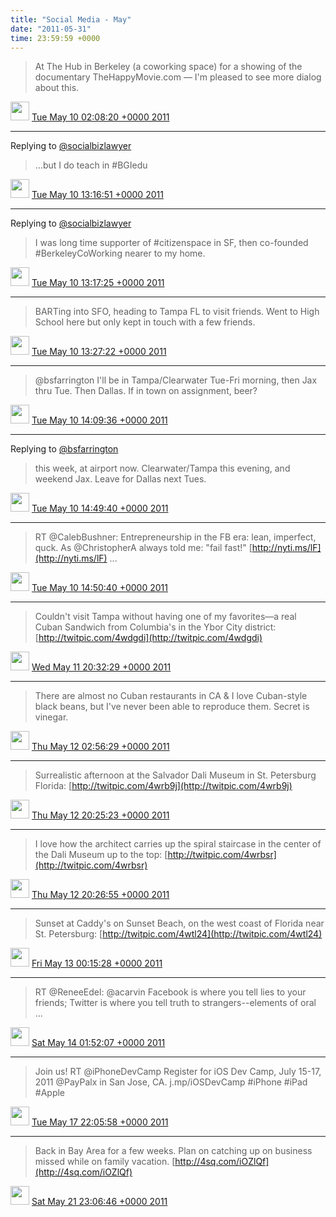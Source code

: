 ```yaml
---    
title: "Social Media - May"
date: "2011-05-31"
time: 23:59:59 +0000
---
```


> At The Hub in Berkeley (a  coworking space) for a showing of the documentary TheHappyMovie.com — I'm pleased to see more dialog about this.

<img src="{{ site.url }}{{ site.baseurl }}/assets/images/media/tweet.ico" width="30" /> [Tue May 10 02:08:20 +0000 2011](https://twitter.com/ChristopherA/status/67772931220045824)

----

Replying to [@socialbizlawyer](https://twitter.com/voxtactical/status/67773361673089024)

> …but I do teach in #BGIedu

<img src="{{ site.url }}{{ site.baseurl }}/assets/images/media/tweet.ico" width="30" /> [Tue May 10 13:16:51 +0000 2011](https://twitter.com/ChristopherA/status/67941168750673920)

----

Replying to [@socialbizlawyer](https://twitter.com/voxtactical/status/67773361673089024)

> I was long time supporter of #citizenspace in SF, then co-founded #BerkeleyCoWorking nearer to my home.

<img src="{{ site.url }}{{ site.baseurl }}/assets/images/media/tweet.ico" width="30" /> [Tue May 10 13:17:25 +0000 2011](https://twitter.com/ChristopherA/status/67941312158117888)

----

> BARTing into SFO, heading to Tampa FL to visit friends. Went to High School here but only kept in touch with a few friends.

<img src="{{ site.url }}{{ site.baseurl }}/assets/images/media/tweet.ico" width="30" /> [Tue May 10 13:27:22 +0000 2011](https://twitter.com/ChristopherA/status/67943815813668865)

----

> @bsfarrington I'll be in Tampa/Clearwater Tue-Fri morning, then Jax thru Tue. Then Dallas. If in town on assignment, beer?

<img src="{{ site.url }}{{ site.baseurl }}/assets/images/media/tweet.ico" width="30" /> [Tue May 10 14:09:36 +0000 2011](https://twitter.com/ChristopherA/status/67954445090160642)

----

Replying to [@bsfarrington](https://twitter.com/bsfarrington/status/67963865022996481)

> this week, at airport now. Clearwater/Tampa this evening, and weekend Jax. Leave for Dallas next Tues.

<img src="{{ site.url }}{{ site.baseurl }}/assets/images/media/tweet.ico" width="30" /> [Tue May 10 14:49:40 +0000 2011](https://twitter.com/ChristopherA/status/67964525244186624)

----

> RT @CalebBushner: Entrepreneurship in the FB era: lean, imperfect, quck. As @ChristopherA always told me: "fail fast!" [http://nyti.ms/lF](http://nyti.ms/lF) ...

<img src="{{ site.url }}{{ site.baseurl }}/assets/images/media/tweet.ico" width="30" /> [Tue May 10 14:50:40 +0000 2011](https://twitter.com/ChristopherA/status/67964776512372736)

----

> Couldn't visit Tampa without having one of my favorites—a real Cuban Sandwich from Columbia's in the Ybor City district: [http://twitpic.com/4wdgdi](http://twitpic.com/4wdgdi)

<img src="{{ site.url }}{{ site.baseurl }}/assets/images/media/tweet.ico" width="30" /> [Wed May 11 20:32:29 +0000 2011](https://twitter.com/ChristopherA/status/68413188789641216)

----

> There are almost no Cuban restaurants in CA & I love Cuban-style black beans, but I've never been able to reproduce them. Secret is vinegar.

<img src="{{ site.url }}{{ site.baseurl }}/assets/images/media/tweet.ico" width="30" /> [Thu May 12 02:56:29 +0000 2011](https://twitter.com/ChristopherA/status/68509825201487872)

----

> Surrealistic afternoon at the Salvador Dali Museum in St. Petersburg Florida:  [http://twitpic.com/4wrb9j](http://twitpic.com/4wrb9j)

<img src="{{ site.url }}{{ site.baseurl }}/assets/images/media/tweet.ico" width="30" /> [Thu May 12 20:25:23 +0000 2011](https://twitter.com/ChristopherA/status/68773788958994433)

----

> I love how the architect carries up the spiral staircase in the center of the Dali Museum up to the top:  [http://twitpic.com/4wrbsr](http://twitpic.com/4wrbsr)

<img src="{{ site.url }}{{ site.baseurl }}/assets/images/media/tweet.ico" width="30" /> [Thu May 12 20:26:55 +0000 2011](https://twitter.com/ChristopherA/status/68774175183077376)

----

> Sunset at Caddy's on Sunset Beach, on the west coast of Florida near St. Petersburg:  [http://twitpic.com/4wtl24](http://twitpic.com/4wtl24)

<img src="{{ site.url }}{{ site.baseurl }}/assets/images/media/tweet.ico" width="30" /> [Fri May 13 00:15:28 +0000 2011](https://twitter.com/ChristopherA/status/68831692202323971)

----

> RT @ReneeEdel: @acarvin Facebook is where you tell lies to your friends; Twitter is where you tell truth to strangers--elements of oral  ...

<img src="{{ site.url }}{{ site.baseurl }}/assets/images/media/tweet.ico" width="30" /> [Sat May 14 01:52:07 +0000 2011](https://twitter.com/ChristopherA/status/69218402450939905)

----



> Join us! RT @iPhoneDevCamp Register for iOS Dev Camp, July 15-17, 2011 @PayPalx in San Jose, CA. j.mp/iOSDevCamp #iPhone #iPad #Apple

<img src="{{ site.url }}{{ site.baseurl }}/assets/images/media/tweet.ico" width="30" /> [Tue May 17 22:05:58 +0000 2011](https://twitter.com/ChristopherA/status/70611040672555009)

----

> Back in Bay Area for a few weeks. Plan on catching up on business missed while on family vacation. [http://4sq.com/iOZlQf](http://4sq.com/iOZlQf)

<img src="{{ site.url }}{{ site.baseurl }}/assets/images/media/tweet.ico" width="30" /> [Sat May 21 23:06:46 +0000 2011](https://twitter.com/ChristopherA/status/72075892142252032)